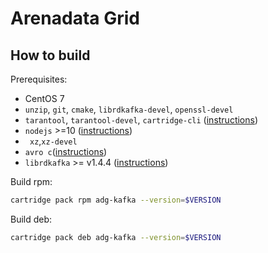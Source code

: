# Arenadata Grid
## How to build

Prerequisites:
* CentOS 7
* ``unzip``, ``git``, ``cmake``, ``librdkafka-devel``, ``openssl-devel``
* ``tarantool``, ``tarantool-devel``, ``cartridge-cli`` ([instructions](https://www.tarantool.io/en/download/os-installation/2.2/rhel-centos-6-7/))
* ``nodejs`` >=10 ([instructions](https://github.com/nodesource/distributions#installation-instructions-1))
* `` xz``,``xz-devel``
* ``avro c``([instructions](https://github.com/apache/avro/blob/master/lang/c/INSTALL))
* ``librdkafka``  >= v1.4.4 ([instructions](https://github.com/edenhill/librdkafka#build-from-source))

Build rpm:
```sh
cartridge pack rpm adg-kafka --version=$VERSION
```
Build deb:
```sh
cartridge pack deb adg-kafka --version=$VERSION
```
